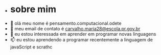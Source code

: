 - # sobre mim
- 👀 olá meu nome é pensamento.computacional.odete
- 🌱 meu email de contato é carvalho.maria28@escola.pr.gov.br
- 💞️ eu estou interessada em aprender em programar novas linguagens
- 📫 eu estou aprendendo a programar recentemente a linguagem de javaScript e scrathc



